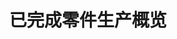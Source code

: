 ---
layout: article
title: 已完成零件生产概览
description: 
  - 模板以概览的方式展示已完成的零件，并将其与订单数量对比。另外，它也显示出OEE（设备整体效率）值、订单原始信息以及下线时间。
lang: cn
weight: 1000
isDraft: true
ref: Production-Overview-Completed-Parts
category:
  - Production
  - Lean Management
  - OEE
  - Series Manufacturing
image: Production-Overview-Done-Parts_CN.png
image_thumbnail: Production-Overview-Done-Parts_CN_thumbnail.png
download: Production-Overview-Done-Parts_CN.pbmx
overview_description:
overview_benefits:
overview_data_sources:
---